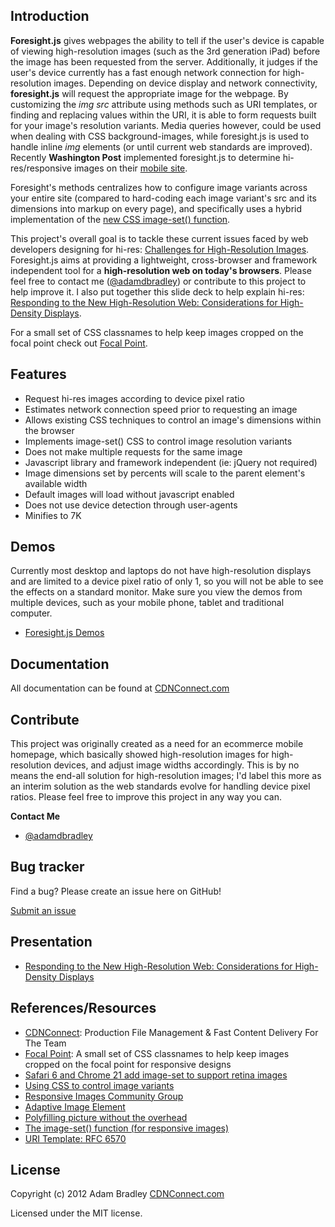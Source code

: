 ## Introduction
__Foresight.js__ gives webpages the ability to tell if the user's device is capable of viewing high-resolution images (such as the 3rd generation iPad) before the image has been requested from the server. Additionally, it judges if the user's device currently has a fast enough network connection for high-resolution images. Depending on device display and network connectivity, __foresight.js__ will request the appropriate image for the webpage. By customizing the _img_ _src_ attribute using methods such as URI templates, or finding and replacing values within the URI, it is able to form requests built for your image's resolution variants. Media queries however, could be used when dealing with CSS background-images, while foresight.js is used to handle inline _img_ elements (or until current web standards are improved). Recently __Washington Post__ implemented foresight.js to determine hi-res/responsive images on their [mobile site](http://m.washingtonpost.com/).

Foresight's methods centralizes how to configure image variants across your entire site (compared to hard-coding each image variant's src and its dimensions into markup on every page), and specifically uses a hybrid implementation of the [new CSS image-set() function](http://blog.cloudfour.com/safari-6-and-chrome-21-add-image-set-to-support-retina-images/). 

This project's overall goal is to tackle these current issues faced by web developers designing for hi-res: [Challenges for High-Resolution Images](//github.com/adamdbradley/foresight.js/wiki/Challenges-for-High-Resolution-Images). Foresight.js aims at providing a lightweight, cross-browser and framework independent tool for a __high-resolution web on today's browsers__. Please feel free to contact me ([@adamdbradley](https://twitter.com/adamdbradley)) or contribute to this project to help improve it. I also put together this slide deck to help explain hi-res: [Responding to the New High-Resolution Web: Considerations for High-Density Displays](http://goo.gl/Zo4XF).

For a small set of CSS classnames to help keep images cropped on the focal point check out [Focal Point](https://github.com/adamdbradley/focal-point).

## Features
* Request hi-res images according to device pixel ratio
* Estimates network connection speed prior to requesting an image
* Allows existing CSS techniques to control an image's dimensions within the browser
* Implements image-set() CSS to control image resolution variants
* Does not make multiple requests for the same image
* Javascript library and framework independent (ie: jQuery not required)
* Image dimensions set by percents will scale to the parent element's available width
* Default images will load without javascript enabled
* Does not use device detection through user-agents
* Minifies to 7K


## Demos
Currently most desktop and laptops do not have high-resolution displays and are limited to a device pixel ratio of only 1, so you will not be able to see the effects on a standard monitor. Make sure you view the demos from multiple devices, such as your mobile phone, tablet and traditional computer.

* [Foresight.js Demos](http://www.cdnconnect.com/docs/foresightjs/demos)


## Documentation

All documentation can be found at [CDNConnect.com](http://www.cdnconnect.com/docs/foresightjs)


## Contribute

This project was originally created as a need for an ecommerce mobile homepage, which basically showed high-resolution images for high-resolution devices, and adjust image widths accordingly. This is by no means the end-all solution for high-resolution images; I'd label this more as an interim solution as the web standards evolve for handling device pixel ratios. Please feel free to improve this project in any way you can.

__Contact Me__

* [@adamdbradley](https://twitter.com/adamdbradley)


## Bug tracker

Find a bug? Please create an issue here on GitHub!

[Submit an issue](https://github.com/adamdbradley/foresight.js/issues)


## Presentation

* [Responding to the New High-Resolution Web: Considerations for High-Density Displays](http://goo.gl/Zo4XF)

## References/Resources

* [CDNConnect](http://www.cdnconnect.com/): Production File Management & Fast Content Delivery For The Team
* [Focal Point](https://github.com/adamdbradley/focal-point): A small set of CSS classnames to help keep images cropped on the focal point for responsive designs
* [Safari 6 and Chrome 21 add image-set to support retina images](http://blog.cloudfour.com/safari-6-and-chrome-21-add-image-set-to-support-retina-images/)
* [Using CSS to control image variants](http://www.w3.org/community/respimg/2012/04/08/using-css-to-control-image-variants/)
* [Responsive Images Community Group](http://www.w3.org/community/respimg/)
* [Adaptive Image Element](https://gist.github.com/2159117)
* [Polyfilling picture without the overhead](http://www.w3.org/community/respimg/2012/03/15/polyfilling-picture-without-the-overhead/)
* [The image-set() function (for responsive images)](http://lists.w3.org/Archives/Public/www-style/2012Feb/1103.html)
* [URI Template: RFC 6570](http://tools.ietf.org/html/rfc6570)

## License

Copyright (c) 2012 Adam Bradley [CDNConnect.com](http://www.cdnconnect.com/docs/foresightjs)

Licensed under the MIT license.

